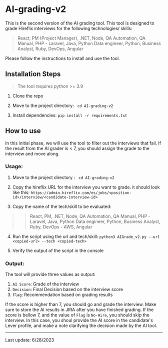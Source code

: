 # AI-grading-v2

This is the second version of the AI grading tool. This tool is designed to grade Hireflix interviews for the following technologies/ skills: 

> React, PM (Project Manager), .NET, Node, QA Automation, QA Manual, PHP - Laravel, Java, Python Data engineer, Python, Business Analyst, Ruby, DevOps, Angular

Please follow the instructions to install and use the tool.

## Installation Steps

> The tool requires python >= 3.9

1. Clone the repo

2. Move to the project directory: 
<code> cd AI-grading-v2 </code>

3. Install dependencies: 
`pip install -r requirements.txt`

## How to use

In this initial phase, we will use the tool to filter out the interviews that fail. If the result from the AI grader is < 7, you should assign the grade to the interview and move along.

### Usage:

1. Move to the project directory : 
<code> cd AI-grading-v2 </code>

2. Copy the hireflix URL for the interview you want to grade. it should look like this: `https://admin.hireflix.com/es/jobs/<position-id>/interview/<candidate-interview-id>` 

3. Copy the name of the tech/skill to be evaluated:

>> React, PM, .NET, Node, QA Automation, QA Manual, PHP - Laravel, Java, Python Data engineer, Python, Business Analyst, Ruby, DevOps - AWS, Angular

4. Run the script using the url and tech/skill:  `python3 AIGrade_v2.py --url <copied-url> --tech <copied-tech>` 

5. Verify the output of the script in the console

### Output:
The tool will provide three values as output:

1. `AI Score`: Grade of the interview
2. `Decision`: Final Decision based on the interview score
3. `Flag`: Recommendation based on grading results

If the score is higher than 7, you should go and grade the interview. Make sure to store the AI results in JIRA after you have finished grading. If the score is bellow 7, and the value of `Flag` is `No-Hire`, you should skip the interview. In this case, you shoul provide the AI score in the candidate's Lever profile, and make a note clarifying the decision made by the AI tool.

_______________
Last update: 6/28/2023


